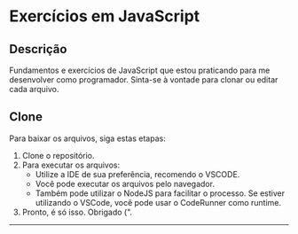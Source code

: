 # Exercícios em JavaScript

## Descrição
Fundamentos e exercícios de JavaScript que estou praticando para me desenvolver como programador. Sinta-se à vontade para clonar ou editar cada arquivo.

## Clone

Para baixar os arquivos, siga estas etapas:

1. Clone o repositório.
2. Para executar os arquivos:
    - Utilize a IDE de sua preferência, recomendo o VSCODE.
    - Você pode executar os arquivos pelo navegador.
    - Também pode utilizar o NodeJS para facilitar o processo. Se estiver utilizando o VSCode, você pode usar o CodeRunner como runtime.
3. Pronto, é só isso. Obrigado (".

---